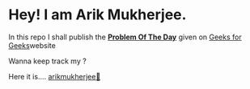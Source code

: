 <h1>Hey! I am Arik Mukherjee.</h1>
<p>In this repo I shall publish the <b><u>Problem Of The Day</u></b> given on <a href="https://www.geeksforgeeks.org/">Geeks for Geeks</a>website</p>
<p>Wanna keep track my ?</p>
<p>Here it is.... <a href="https://www.geeksforgeeks.org/user/arikmukherjee/">arikmukherjee🔗</a></p>

